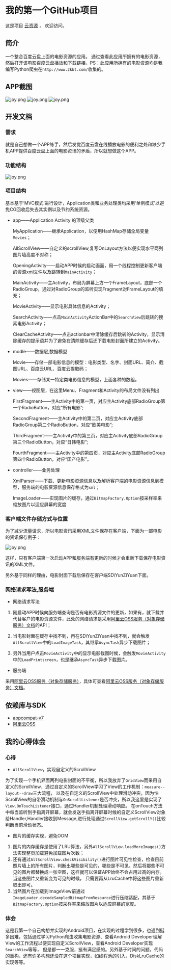 # 我的第一个GitHub项目

这是项目 [云资源](https://github.com/abbenyyyyyy/YunZiYuan.git) ，
欢迎访问。



## 简介

一个整合百度云盘上面的电影资源的应用。
通过查看此应用所拥有的电影资源，然后打开该电影百度云盘播放和下载链接。PS：此应用所拥有的电影资源均是我编写Python爬虫在`http://www.2kbt.com/`收集的。

## APP截图

![joy.png](http://img1.ph.126.net/iAw7wQWf6B6_MtEkVqHkYg==/6630643354212901366.jpg)
![joy.png](http://img1.ph.126.net/Z2W29hEes4f6feLfP4XfxQ==/6619066596282626107.jpg)
![joy.png](http://img1.ph.126.net/qpbrXbedMy2GzwjivqCHqg==/6630525706468034365.jpg)

## 开发文档

### 需求

就是自己想做一个APP练手，然后发觉百度云盘在线播放电影的便利之处和缺少手机APP提供百度云盘上面的电影资讯的矛盾，所以就想做这个APP。

### 功能结构

![joy.png](http://img0.ph.126.net/wVAZmM8_8Etdwhkq_QheBQ==/6619291996166320959.png)

### 项目结构
基本基于‘MVC模式’进行设计，Application类和业务处理类均采用‘单例模式’以避免CG回收后失去其实例以及节约系统资源。
* app——Application Activity 的顶级父类
    
	MyApplication——继承Application，以便用HashMap存储全局变量``Movies``；
	
	AllScrollView——自定义的scrollView,复写OnLayout方法以便实现水平两列图片墙高度不对称；
	
	OpeningActivity——启动APP时候的启动画面，用一个线程控制更新客户端的资源xml文件以及跳转到``MainActivity``；
	
	MainActivity——主Activity，布局为屏幕上方一个FrameLayout，底部一个RadioGroup，通过对RadioGroup的监听实现Fragment对FrameLayout的填充；
	
	MovieActivity——显示电影具体信息的Activity；
	
	SearchActivity——点击``MainActivity``ActionBar中的``SearchView``后跳转的搜索电影Activity；
	
	ClearCacheActivity——点击actionbar中清除缓存后跳转的Activity，显示清除缓存的提示语并为了避免在清除缓存后还下载电影封面所建立的Activity。
* modle——数据层,数据模型
    
	Movie——存储一部电影信息的模型：电影类型、名字、封面URL、简介、截图URL、百度云URL、百度云提取码；
	
	Movies——存储某一特定类电影信息的模型，上面各种的数组。
* view——视图层，在这里Menu、Fragment和Activity的布局文件没有列出
	
	FirstFragment——主Activity中的第一页，对应主Activity底部RadioGroup第一个RadioButton，对应“所有电影”;
	
	SecondFragment——主Activity中的第二页，对应主Activity底部RadioGroup第二个RadioButton，对应“欧美电影”;
	
	ThirdFragment——主Activity中的第三页，对应主Activity底部RadioGroup第三个RadioButton，对应“日韩电影”;
	
	FourthFragment——主Activity中的第四页，对应主Activity底部RadioGroup第四个RadioButton，对应“国产电影”。
* controller——业务处理
	
	XmlParser——下载、更新电影资源信息以及解析客户端的电影资源信息到模型，服务端的电影资源信息保存格式为``xml``；
	
	ImageLoader——实现图片的缓存，通过``BitmapFactory.Option``按采样率来缩放图片以适应屏幕的宽度

### 客户端文件存储方式与位置

为了减少流量请求，所以电影资讯采用XML文件保存在客户端，下面为一部电影的资讯保存例子：

![joy.png](http://img1.ph.126.net/b5WtZ-Lsr1c5MAeMJNergA==/6619538286770938837.png)

这样，只有客户端第一次启动APP和服务端有更新的时候才会重新下载保存电影资讯的XML文件。

另外基于同样的理由，电影封面下载后保存在客户端SD\YunZiYuan下面。

### 网络请求写法,服务端
* 网络请求写法

1. 刚启动APP时候向服务端查询是否有电影资源文件的更新，如果有，就下载并代替客户的电影资源文件，此处的网络请求是采用[阿里云OSS服务（对象存储服务）文档](http://www.aliyun.com/product/oss/?spm=5176.383338.1906226.7.ZVHR1e)的API；

2. 当电影封面在缓存中找不到，再在SD\YunZiYuan中找不到，就会触发``AllScrollView``中的``LoadImageTask``，其继承``AsyncTask``异步下载图片；

3. 另外当用户点击``MovieActivity``中的显示电影截图时候，会触发``MovieActivity``中的``LoadPrintscreen``，也是继承``AsyncTask``异步下载图片。

* 服务端

采用[阿里云OSS服务（对象存储服务）](http://www.aliyun.com/product/oss/?spm=5176.383338.1906226.7.ZVHR1e)，具体可查看[阿里云OSS服务（对象存储服务）文档](http://www.aliyun.com/product/oss/?spm=5176.383338.1906226.7.ZVHR1e)。

## 依赖库与SDK

- [appcompat-v7](https://developer.android.com/tools/support-library/features.html#v7-appcompat)
- [阿里云OSS](https://docs.aliyun.com/?spm=5176.383663.201.106.nhr9sN#/pub/oss/sdk/android-sdk&preface)

## 我的心得体会

### 心得
* ``AllScrollView``，实现自定义的ScrollView

为了实现一个手机界面两列电影封面的不平衡，所以我放弃了``GridView``而采用自定义的ScrollView，通过自定义的ScrollView学习了View的工作机制：``measure--layout--draw``三大流程，
以及在自定义的ScrollView中处理滑动冲突，因为怕ScrollView的自带滑动机制与``OnScrollListener``是否冲突，所以我这里是实现了``View.OnTouchListener``接口，通过Handler机制处理滑动响应。
在onTouch方法中每当监听到手指离开屏幕，就会发送手指离开屏幕时候的自定义ScrollView对象给Handler,Handler接收到Message,进行处理通过``ScrollView.getScrollY()``比较判断当前滑动状态。

* 图片的缓存实现，避免OOM

1. 图片的内存缓存是使用了LRU算法，另外``AllScrollView.loadMoreImages()``方法实现整页加载避免加载图片次数；
2. 还有通过``AllScrollView.checkVisibility()``进行图片可见性检查，检查目前照片墙上的所有图片，判断出哪些是可见的，哪些是不可见。然后将那些不可见的图片都替换成一张空图，这样就可以保证APP始终不会占用过高的内存。当这些图片又重新变为可见的时候，
只需要再从LruCache中将这些图片重新取出即可。
3. 当然图片在加载到ImageView前通过``ImageLoader.decodeSampledBitmapFromResource``进行压缩适配，其基于``BitmapFactory.Option``按采样率来缩放图片以适应屏幕的宽度。

### 体会

这是我第一个自己构想并实现的Android项目，在实现的过程学到很多，也遇到挺多困难，包括通过学习Python爬虫收集电影资源、查看Android Developer理解View的工作流程以便实现自定义ScrollView，查看Android Developer实现``SearchView``等等，
但是都一一克服，挺有满足感的。另外基于时间的问题，代码的重构，还有许多构想还没在这个项目实现，如线程池的引入，DiskLruCache的实现等等。